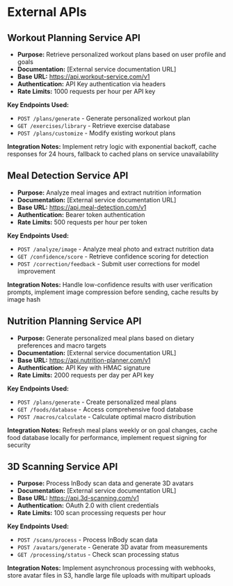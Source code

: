 # External APIs

## Workout Planning Service API

- **Purpose:** Retrieve personalized workout plans based on user profile and goals
- **Documentation:** [External service documentation URL]
- **Base URL:** https://api.workout-service.com/v1
- **Authentication:** API Key authentication via headers
- **Rate Limits:** 1000 requests per hour per API key

**Key Endpoints Used:**
- `POST /plans/generate` - Generate personalized workout plan
- `GET /exercises/library` - Retrieve exercise database
- `POST /plans/customize` - Modify existing workout plans

**Integration Notes:** Implement retry logic with exponential backoff, cache responses for 24 hours, fallback to cached plans on service unavailability

## Meal Detection Service API

- **Purpose:** Analyze meal images and extract nutrition information
- **Documentation:** [External service documentation URL]
- **Base URL:** https://api.meal-detection.com/v1
- **Authentication:** Bearer token authentication
- **Rate Limits:** 500 requests per hour per token

**Key Endpoints Used:**
- `POST /analyze/image` - Analyze meal photo and extract nutrition data
- `GET /confidence/score` - Retrieve confidence scoring for detection
- `POST /correction/feedback` - Submit user corrections for model improvement

**Integration Notes:** Handle low-confidence results with user verification prompts, implement image compression before sending, cache results by image hash

## Nutrition Planning Service API

- **Purpose:** Generate personalized meal plans based on dietary preferences and macro targets
- **Documentation:** [External service documentation URL]
- **Base URL:** https://api.nutrition-planner.com/v1
- **Authentication:** API Key with HMAC signature
- **Rate Limits:** 2000 requests per day per API key

**Key Endpoints Used:**
- `POST /plans/generate` - Create personalized meal plans
- `GET /foods/database` - Access comprehensive food database
- `POST /macros/calculate` - Calculate optimal macro distribution

**Integration Notes:** Refresh meal plans weekly or on goal changes, cache food database locally for performance, implement request signing for security

## 3D Scanning Service API

- **Purpose:** Process InBody scan data and generate 3D avatars
- **Documentation:** [External service documentation URL]
- **Base URL:** https://api.3d-scanning.com/v1
- **Authentication:** OAuth 2.0 with client credentials
- **Rate Limits:** 100 scan processing requests per hour

**Key Endpoints Used:**
- `POST /scans/process` - Process InBody scan data
- `POST /avatars/generate` - Generate 3D avatar from measurements
- `GET /processing/status` - Check scan processing status

**Integration Notes:** Implement asynchronous processing with webhooks, store avatar files in S3, handle large file uploads with multipart uploads
